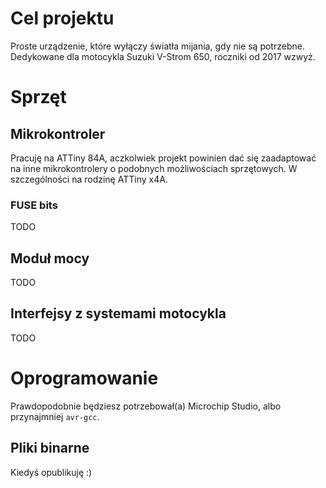 # Cel projektu

Proste urządzenie, które wyłączy światła mijania, gdy nie są potrzebne.
Dedykowane dla motocykla Suzuki V-Strom 650, roczniki od 2017 wzwyż.


# Sprzęt
## Mikrokontroler

Pracuję na ATTiny 84A, aczkolwiek projekt powinien dać się zaadaptować na inne mikrokontrolery o podobnych możliwościach sprzętowych. W szczególności na rodzinę ATTiny x4A.

### FUSE bits

TODO

## Moduł mocy

TODO

## Interfejsy z systemami motocykla

TODO




# Oprogramowanie

Prawdopodobnie będziesz potrzebował(a) Microchip Studio, albo przynajmniej `avr-gcc`. 

## Pliki binarne

Kiedyś opublikuję :)

